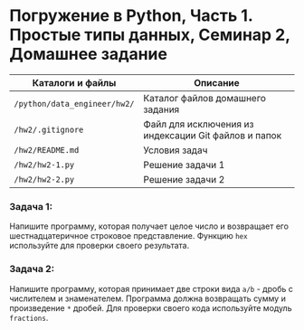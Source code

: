 # Погружение в Python, Часть 1. Простые типы данных, Семинар 2, Домашнее задание

Каталоги и файлы             | Описание
-----------------------------|-----------------------------------------------------
`/python/data_engineer/hw2/` | Каталог файлов домашнего задания
`/hw2/.gitignore`            | Файл для исключения из индексации Git файлов и папок
`/hw2/README.md`             | Условия задач
`/hw2/hw2-1.py`              | Решение задачи 1
`/hw2/hw2-2.py`              | Решение задачи 2


### Задача 1:

Напишите программу, которая получает целое число и возвращает его шестнадцатеричное строковое представление. Функцию `hex` используйте для проверки своего результата.

### Задача 2:

Напишите программу, которая принимает две строки вида `a/b` - дробь с числителем и знаменателем. Программа должна возвращать сумму и произведение `*` дробей. Для проверки своего кода используйте модуль `fractions`.
